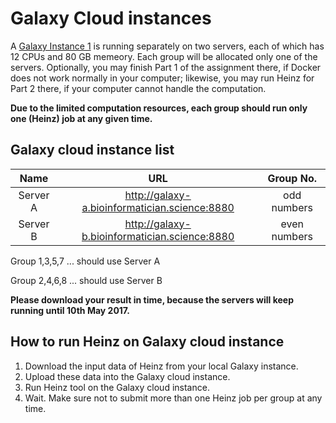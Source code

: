 # Galaxy Cloud instances

A [Galaxy Instance 1](https://github.com/ibivu/B4TM-Galaxy-2017/tree/master/docker#galaxy-instance-1---on-port-8880) is running separately on two servers, each of which has 12 CPUs and 80 GB memeory. Each group will be allocated only one of the servers. Optionally, you may finish Part 1 of the assignment there, if Docker does not work normally in your computer; likewise, you may run Heinz for Part 2 there, if your computer cannot handle the computation.

**Due to the limited computation resources, each group should run only one  (Heinz) job  at any given time.**

## Galaxy cloud instance list

Name     | URL                                   | Group No.
:------: | :-----------------------------------: |:-----:
Server A |http://galaxy-a.bioinformatician.science:8880 | odd numbers
Server B |http://galaxy-b.bioinformatician.science:8880 | even numbers

Group 1,3,5,7 ... should use Server A

Group 2,4,6,8 ... should use Server B

**Please download your result in time, because the servers will keep running until 10th May 2017.**

## How to run Heinz on Galaxy cloud instance

1. Download the input data of Heinz from your local Galaxy instance.
2. Upload these data into the Galaxy cloud instance. 
3. Run Heinz tool on the Galaxy cloud instance.
4. Wait. Make sure not to submit more than one Heinz job per group at any time.
